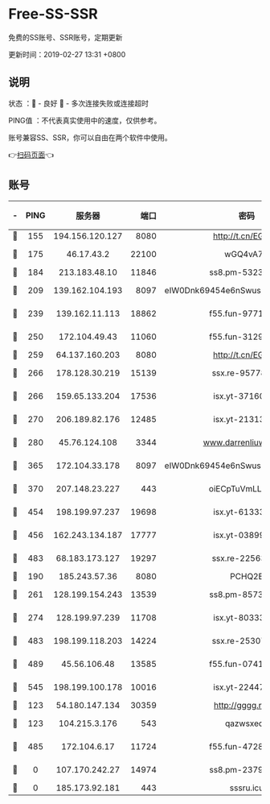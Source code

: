 # Free-SS-SSR

免费的SS账号、SSR账号，定期更新

更新时间：2019-02-27 13:31 +0800

## 说明

状态     ：🙂 - 良好 🙁 - 多次连接失败或连接超时

PING值   ：不代表真实使用中的速度，仅供参考。

账号兼容SS、SSR，你可以自由在两个软件中使用。

👉[扫码页面](https://liesauer.github.io/free-ss-ssr.github.io/)👈

## 账号

|-|PING|服务器|端口|密码|加密方式|区域|
|:----:|:----:|:-----:|-----:|:----:|:----:|:----:|
|🙂|155|194.156.120.127|8080|http://t.cn/EGJIyrl|rc4-md5|RU|
|🙂|175|46.17.43.2|22100|wGQ4vA7D|aes-256-gcm|RU|
|🙂|184|213.183.48.10|11846|ss8.pm-53239933|rc4-md5|RU|
|🙂|209|139.162.104.193|8097|eIW0Dnk69454e6nSwuspv9DmS201tQ0D|aes-256-cfb|JP|
|🙂|239|139.162.11.113|18862|f55.fun-97715829|aes-256-cfb|SG|
|🙂|250|172.104.49.43|11060|f55.fun-31295272|aes-256-cfb|SG|
|🙂|259|64.137.160.203|8080|http://t.cn/EGJIyrl|rc4-md5|CA|
|🙂|266|178.128.30.219|15139|ssx.re-95778492|aes-256-cfb|SG|
|🙂|266|159.65.133.204|17536|isx.yt-37160115|aes-256-cfb|SG|
|🙂|270|206.189.82.176|12485|isx.yt-21313452|aes-256-cfb|SG|
|🙂|280|45.76.124.108|3344|www.darrenliuwei.com|aes-256-cfb|AU|
|🙂|365|172.104.33.178|8097|eIW0Dnk69454e6nSwuspv9DmS201tQ0D|aes-256-cfb|SG|
|🙂|370|207.148.23.227|443|oiECpTuVmLLxk4Ts|aes-256-cfb|US|
|🙂|454|198.199.97.237|19698|isx.yt-61333820|aes-256-cfb|US|
|🙂|456|162.243.134.187|17777|isx.yt-03899620|aes-256-cfb|US|
|🙂|483|68.183.173.127|19297|ssx.re-22563235|aes-256-cfb|US|
|🙂|190|185.243.57.36|8080|PCHQ2E|rc4-md5|US|
|🙂|261|128.199.154.243|13539|ss8.pm-85739206|aes-256-cfb|SG|
|🙂|274|128.199.97.239|11708|isx.yt-80333804|aes-256-cfb|SG|
|🙂|483|198.199.118.203|14224|ssx.re-25307472|aes-256-cfb|US|
|🙂|489|45.56.106.48|13585|f55.fun-07412512|aes-256-cfb|US|
|🙂|545|198.199.100.178|10016|isx.yt-22447811|aes-256-cfb|US|
|🙁|123|54.180.147.134|30359|http://gggg.rocks|chacha20|KR|
|🙁|123|104.215.3.176|543|qazwsxedc|aes-256-gcm|JP|
|🙁|485|172.104.6.17|11724|f55.fun-47281040|aes-256-cfb|US|
|🙁|0|107.170.242.27|14974|ss8.pm-23796497|aes-256-cfb|US|
|🙁|0|185.173.92.181|443|sssru.icu|rc4-md5|RU|
